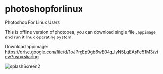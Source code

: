 # photoshopforlinux
Photoshop For Linux Users

This is offline version of photopea, you can download single file `.appimage` and run it linux operating system. 

Download appimage: https://drive.google.com/file/d/1oJPrgEp9gb6wE04q_IyN5LqEApFe51M3/view?usp=sharing

![splashScreen2](https://github.com/needyamin/photoshopforlinux/assets/16277392/5d2be690-80ad-4e2b-a4fe-840cf0c331d5)
